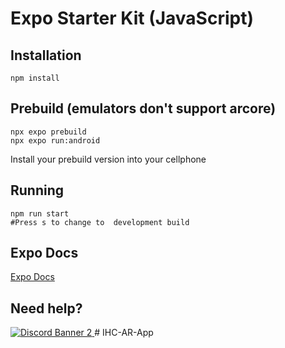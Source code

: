 # Expo Starter Kit (JavaScript)

## Installation

```shell
npm install
```

## Prebuild (emulators don't support arcore)

```shell
npx expo prebuild
npx expo run:android
```
Install your prebuild version into your cellphone

## Running
```shell
npm run start
#Press s to change to  development build
```

## Expo Docs

[Expo Docs](https://docs.expo.dev/)

## Need help?

<a href="https://discord.gg/H3ksm5NhzT">
   <img src="https://discordapp.com/api/guilds/774471080713781259/widget.png?style=banner2" alt="Discord Banner 2"/>
</a>
# IHC-AR-App
